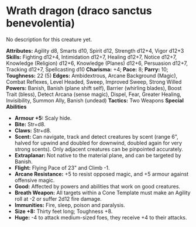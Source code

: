 # Wrath dragon (draco sanctus benevolentia)

No description for this creature yet.

**Attributes:** Agility d8, Smarts d10, Spirit d12, Strength d12+4,
Vigor d12+3
**Skills:** Fighting d12+4, Intimidation d12+7, Healing d12+7, Notice
d12+7, Knowledge (Religion) d12+6, Knowledge (Planes) d12+6, Persuasion
d12+7, Tracking d12+7, Spellcasting d10
**Charisma:** +4; **Pace:** 8; **Parry:** 10; **Toughness:** 22 (5)
**Edges:** Ambidextrous, Arcane Background (Magic), Combat Reflexes,
Level Headed, Sweep, Improved Sweep, Strong Willed
**Powers:** Banish, Banish (plane shift self), Barrier (whirling
blades), Boost Trait (bless), Detect Arcana (sense magic), Dispel, Fear,
Greater Healing, Invisibility, Summon Ally, Banish (undead)
**Tactics:** Two Weapons
**Special Abilities**

- **Armour +5:** Scaly hide.
- **Bite:** Str+d8.
- **Claws:** Str+d8.
- **Scent:** Can navigate, track and detect creatures by scent (range
6", halved for upwind and doubled for downwind, doubled again for very
strong scents). Only adjacent creatures can be pinpointed accurately.
- **Extraplanar:** Not native to the material plane, and can be targeted
by Banish.
- **Flight:** Flying Pace of 23" and Climb -1.
- **Arcane Resistance:** +5 to resist opposed magic, and +5 armour
against offensive magic.
- **Good:** Affected by powers and abilities that work on good
creatures.
- **Breath Weapon:** All targets within a Cone Template must make an
Agility roll at -2 or suffer 2d12 fire damage.
- **Immunities:** Fire, sleep, poison and paralysis.
- **Size +8:** Thirty feet long; Toughness +8.
- **Huge:** -4 to attack medium-sized foes, they receive +4 to their
attacks.
